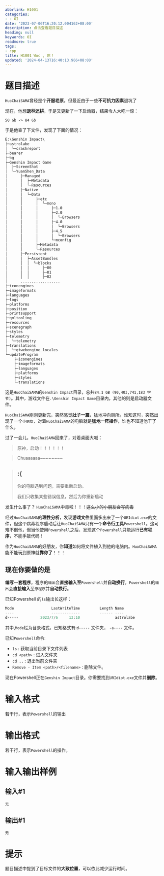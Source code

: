 ```yaml
---
abbrlink: H1001
categories:
- - OI
date: '2023-07-06T16:20:12.004162+08:00'
description: 点击查看题目描述
headimg: null
keywords: OI
readmore: true
tags:
- cpp
title: H1001 Woc , 原！
updated: '2024-04-13T16:40:13.966+08:00'
---
```

# 题目描述

`HuoChaiSAMA`曾经是个**开服老原**，但最近由于一些**不可抗力因素**退坑了

现在，他想**退林还耕**，于是又更新了一下启动器，结果令人大吃一惊：

`50 Gb -> 84 Gb`

于是他查了下文件，发现了下面的情况：

```md
E:\Genshin Impact\
├─astrolabe
│  └─crashreport
├─bearer
├─bg
├─Genshin Impact Game
│  ├─ScreenShot
│  └─YuanShen_Data
│      ├─Managed
│      │  ├─Metadata
│      │  └─Resources
│      ├─Native
│      │  └─Data
│      │      ├─etc
│      │      │  └─mono
│      │      │      ├─1.0
│      │      │      ├─2.0
│      │      │      │  └─Browsers
│      │      │      ├─4.0
│      │      │      │  └─Browsers
│      │      │      ├─4.5
│      │      │      │  └─Browsers
│      │      │      └─mconfig
│      │      ├─Metadata
│      │      └─Resources
│      ├─Persistent
│      │  ├─AssetBundles
│      │  │  └─blocks
│      │  │      ├─00
│      │  │      ├─01
│      │  │      ├─02
│      ..................
├─iconengines
├─imageformats
├─languages
├─logs
├─platforms
├─position
├─printsupport
├─qmltooling
├─resources
├─scenegraph
├─styles
├─telemetry
│  └─telemetry
├─translations
│  └─qtwebengine_locales
└─updateProgram
    ├─iconengines
    ├─imageformats
    ├─languages
    ├─platforms
    ├─styles
    └─translations
```

这是`HuoChaiSAMA`的`Genshin Impact`目录，总共`84.1 GB (90,403,741,183 字节)`。其中，游戏文件在`.\Genshin Impact Game`目录内，其他的则是启动器文件。

`HuoChaiSAMA`刚刚更新完，突然感觉**肚子一震**，猛地冲向厕所。谁知这时，突然出现了一个`小朋友`，对着`HuoChaiSAMA`的电脑就是**猛地一阵操作**，谁也不知道他干了什么。

过了一会儿，`HuoChaiSAMA`回来了，对着桌面大喊：

> 原神，启动！！！！！！

> Chuaaaaaa~~~~~~~~

> ## :(
>
> 你的电脑遇到问题，需要重新启动。
>
> 我们只收集某些错误信息，然后为你重新启动

发生什么事了？ `HuoChaiSAMA`中毒啦！！！~~这么小的小朋友会写病毒~~

经过`HuoChaiSAMA`的**理性分析**，发现**游戏文件**里面多出来了一个`URIdiot.exe`的文件，但这个病毒程序启动后让`HuoChaiSAMA`只有一个**命令行工具**`Powershell`。这可难不倒他，但当他使用`Powershell`之后，发现这个`Powershell`只能运行**已有程序**，不能手敲代码！

作为`HuoChaiSAMA`的好朋友，你**知道**如何将文件植入到他的电脑内。`HuoChaiSAMA`能不能玩到原神就**靠你了**！！！

## 现在你要做的是

**编写一套程序**，程序的`输出`会**直接输入至**`Powershell`并**自动换行**。`Powershell`的`输出`会**直接输入**至`原程序`并**自动换行**。

已知Powershell 的`ls`输出长这样：

```powershell
Mode                 LastWriteTime         Length Name
----                 -------------         ------ ----
d-----          2023/7/6     13:10                astrolabe
```

其中,`Mode`栏为目录格式，已知格式有:`d-----` 文件夹， `-a----` 文件。

已知`Powershell`命令:

* `ls` : 获取当前目录下文件列表
* `cd <path>` : 进入文件夹
* `cd ..` : 退出当前文件夹
* `Remove - Item <path>/<filename>` : 删除文件。

现在Powershell正在`Genshin Impact`目录。你需要找到`URIdiot.exe`文件并**删除**。

# 输入格式

若干行，表示`Powershell`的输出

# 输出格式

若干行，表示`Powershell`的操作。

# 输入输出样例

## 输入#1

```
无
```

## 输出#1

```
无
```

# 提示

题目描述中提到了目标文件的**大致位置**，可以依此减少运行时间。
